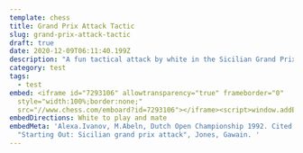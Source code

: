 ```yaml
---
template: chess
title: Grand Prix Attack Tactic
slug: grand-prix-attack-tactic
draft: true
date: 2020-12-09T06:11:40.199Z
description: "A fun tactical attack by white in the Sicilian Grand Prix Attack. "
category: test
tags:
  - test
embed: <iframe id="7293106" allowtransparency="true" frameborder="0"
  style="width:100%;border:none;"
  src="//www.chess.com/emboard?id=7293106"></iframe><script>window.addEventListener("message",e=>{e['data']&&"7293106"===e['data']['id']&&document.getElementById(`${e['data']['id']}`)&&(document.getElementById(`${e['data']['id']}`).style.height=`${e['data']['frameHeight']+30}px`)});</script>
embedDirections: White to play and mate
embedMeta: 'Alexa.Ivanov, M.Abeln, Dutch Open Championship 1992. Cited in:
  "Starting Out: Sicilian grand prix attack", Jones, Gawain. '
---
```

